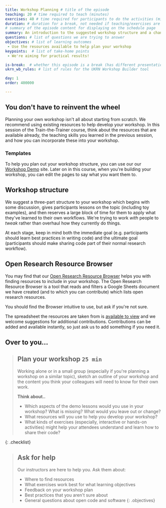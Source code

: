 ```yaml
---
title: Workshop Planning # title of the episode
teaching: 20 # time required to teach (minutes)
exercises: 40 # time required for participants to do the activities (minutes)
duration: # duration for a break, not needed if teaching/exercises are present (minutes)
# summary of the episode content for displaying on the schedule page
summary: An introduction to the suggested workshop structure and a chance to plan your workshop content.
questions: # list of questions we are trying to answer
objectives: # list of learning outcomes
 - Use the resources available to help plan your workshop
keypoints:  # list of take-home points
 - We're aiming for practical results!

is-break:  # whether this episode is a break (has different presentation)
ukrn_wb_rules: # list of rules for the UKRN Workshop Builder tool

day: 1
order: 400000

---
```


## You don't have to reinvent the wheel
Planning your own workshop isn't all about starting from scratch. We recommend using existing resources to help develop your workshop. In this session of the Train-the-Trainer course, think about the resources that are available already, the teaching skills you learned in the previous session, and how you can incorporate these into your workshop.

### Templates
To help you plan out your workshop structure, you can use our our <a href="{{ site.ukrn_or_demo }}" target="_blank">Workshop Demo</a> site. Later on in this course, when you're building your workshop, you can edit the pages to say what you want them to.

## Workshop structure

We suggest a three-part structure to your workshop which begins with some discussion, gives participants lessons on the topic (including toy examples), and then reserves a large block of time for them to apply what they've learned to their own workflows.
We're trying to work _with_ people to _tweak_ rather than overhaul how they currently do things.

At each stage, keep in mind both the immediate goal (e.g. participants should learn best practices in writing code) and the ultimate goal (participants should make sharing code part of their normal research workflow).


## Open Research Resource Browser

You may find that our <a href="{{ site.ukrn_or_browser }}" target="_blank">Open Research Resource Browser</a> helps you with finding resources to include in your workshop.
The Open Research Resource Browser is a tool that reads and filters a Google Sheets document we have created (and to which you can contribute) which lists open research resources.

You should find the Browser intuitive to use, but ask if you're not sure.

The spreadsheet the resources are taken from is <a href="{{ site.ukrn_or_resources }}" target="_blank">available to view</a> and we welcome suggestions for additional contributions.
Contributions can be added and available instantly, so just ask us to add something if you need it.

## Over to you...

> ## Plan your workshop `25 min`
> Working alone or in a small group (especially if you're planning a workshop on a similar topic), sketch an outline of your workshop and the content you think your colleagues will need to know for their own work.
> 
> **Think about..**
> - Which aspects of the demo lessons would you use in your workshop? What is missing? What would you leave out or change?
> - What resources will you use to help you develop your workshop?
> - What kinds of exercises (especially, interactive or hands-on activities) might help your attendees understand and learn how to share their code?
>
{: .checklist}


> ## Ask for help
> Our instructors are here to help you. Ask them about:
> - Where to find resources
> - What exercises work best for what learning objectives
> - Feedback on your workshop plan
> - Best practices that you aren't sure about
> - General questions about open code and software
{: .objectives}
